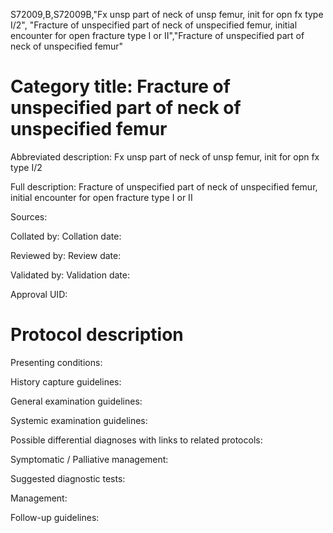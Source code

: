S72009,B,S72009B,"Fx unsp part of neck of unsp femur, init for opn fx type I/2", "Fracture of unspecified part of neck of unspecified femur, initial encounter for open fracture type I or II","Fracture of unspecified part of neck of unspecified femur"
# Category title: Fracture of unspecified part of neck of unspecified femur

Abbreviated description: Fx unsp part of neck of unsp femur, init for opn fx type I/2

Full description: Fracture of unspecified part of neck of unspecified femur, initial encounter for open fracture type I or II

Sources:

Collated by:
Collation date:

Reviewed by:
Review date:

Validated by:
Validation date:

Approval UID:

# Protocol description

Presenting conditions:

History capture guidelines:

General examination guidelines:

Systemic examination guidelines:

Possible differential diagnoses with links to related protocols:

Symptomatic / Palliative management:

Suggested diagnostic tests:

Management:

Follow-up guidelines:

